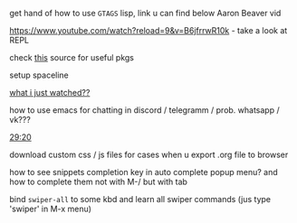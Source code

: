 get hand of how to use `GTAGS` lisp, link u can find below Aaron Beaver vid

https://www.youtube.com/watch?reload=9&v=B6jfrrwR10k - take a look at REPL

check [this](https://github.com/emacs-tw/awesome-emacs) source for useful pkgs

setup spaceline

[what i just watched??](https://www.youtube.com/watch?v=Gk9-q8tXbMs&list=PLX2044Ew-UVVv31a0-Qn3dA6Sd_-NyA1n&index=14)

how to use emacs for chatting in discord / telegramm / prob. whatsapp / vk???

[29:20](https://www.youtube.com/watch?v=EsAkPl3On3E&list=PLX2044Ew-UVVv31a0-Qn3dA6Sd_-NyA1n&index=18)

download custom css / js files for cases when u export .org file to browser

how to see snippets completion key in auto complete popup menu? and how to complete them not with M-/ but with
tab

bind `swiper-all` to some kbd and learn all swiper commands (jus type 'swiper' in M-x menu)
